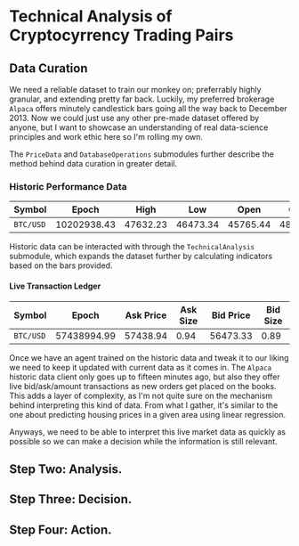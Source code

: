 # Technical Analysis of Cryptocyrrency Trading Pairs


## Data Curation
We need a reliable dataset to train our monkey on; preferrably highly granular, and extending pretty far back.
Luckily, my preferred brokerage `Alpaca` offers minutely candlestick bars going all the way back to
December 2013.  Now we could just use any other pre-made dataset offered by anyone, but I want to showcase an
understanding of real data-science principles and work ethic here so I'm rolling my own.

The `PriceData` and `DatabaseOperations` submodules further describe the method behind data curation in greater
detail.

### Historic Performance Data
| Symbol    | Epoch       | High     | Low      | Open     | Close    |
| --------- | ----------- | -------- | -------- | -------- | -------- |
| `BTC/USD` | 10202938.43 | 47632.23 | 46473.34 | 45765.44 | 48754.69 |

Historic data can be interacted with through the `TechnicalAnalysis` submodule, which expands the dataset further
by calculating indicators based on the bars provided.

#### Live Transaction Ledger
| Symbol    | Epoch       | Ask Price | Ask Size | Bid Price | Bid Size |
| --------- | ----------- | --------- | -------- | --------- | -------- |
| `BTC/USD` | 57438994.99 | 57438.94  | 0.94     | 56473.33  | 0.89     |

Once we have an agent trained on the historic data and tweak it to our liking we need to keep it updated with
current data as it comes in.  The `Alpaca` historic data client only goes up to fifteen minutes ago, but also
they offer live bid/ask/amount transactions as new orders get placed on the books.  This adds a layer of complexity,
as I'm not quite sure on the mechanism behind interpreting this kind of data.  From what I gather, it's similar to
the one about predicting housing prices in a given area using linear regression.

Anyways, we need to be able to interpret this live market data as quickly as possible so we can make a decision
while the information is still relevant.


## Step Two: Analysis.
## Step Three: Decision.
## Step Four: Action.
